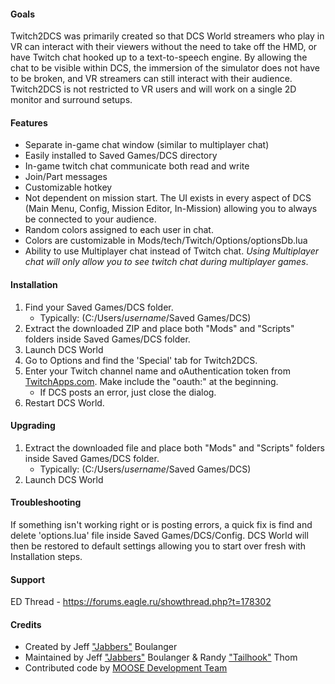 #### Goals
Twitch2DCS was primarily created so that DCS World streamers who play in VR can interact with their viewers without the need to take off the HMD, or have Twitch chat hooked up to a text-to-speech engine. By allowing the chat to be visible within DCS, the immersion of the simulator does not have to be broken, and VR streamers can still interact with their audience. Twitch2DCS is not restricted to VR users and will work on a single 2D monitor and surround setups.

#### Features
* Separate in-game chat window (similar to multiplayer chat)
* Easily installed to Saved Games/DCS directory
* In-game twitch chat communicate both read and write
* Join/Part messages
* Customizable hotkey
* Not dependent on mission start. The UI exists in every aspect of DCS (Main Menu, Config, Mission Editor, In-Mission) allowing you to always be connected to your audience.
* Random colors assigned to each user in chat.
* Colors are customizable in Mods/tech/Twitch/Options/optionsDb.lua
* Ability to use Multiplayer chat instead of Twitch chat. *Using Multiplayer chat will only allow you to see twitch chat during multiplayer games*.

#### Installation
1. Find your Saved Games/DCS folder.
    * Typically: (C:/Users/_username_/Saved Games/DCS)
2. Extract the downloaded ZIP and place both "Mods" and "Scripts" folders inside Saved Games/DCS folder.
3. Launch DCS World
4. Go to Options and find the 'Special' tab for Twitch2DCS.
5. Enter your Twitch channel name and oAuthentication token from [TwitchApps.com](https://twitchapps.com/tmi/). Make include the "oauth:" at the beginning.
    * If DCS posts an error, just close the dialog.
6. Restart DCS World.

#### Upgrading
1. Extract the downloaded file and place both "Mods" and "Scripts" folders inside Saved Games/DCS folder.
    * Typically: (C:/Users/_username_/Saved Games/DCS)
2. Launch DCS World

#### Troubleshooting
If something isn't working right or is posting errors, a quick fix is find and delete 'options.lua' file inside Saved Games/DCS/Config. DCS World will then be restored to default settings allowing you to start over fresh with Installation steps.

#### Support
ED Thread - https://forums.eagle.ru/showthread.php?t=178302

#### Credits
* Created by Jeff ["Jabbers"](https://forums.eagle.ru/member.php?u=122130) Boulanger
* Maintained by Jeff ["Jabbers"](https://forums.eagle.ru/member.php?u=122130) Boulanger & Randy ["Tailhook"](https://forums.eagle.ru/member.php?u=90028) Thom
* Contributed code by [MOOSE Development Team](https://github.com/FlightControl-Master)